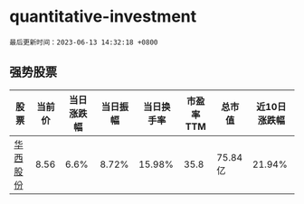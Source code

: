# quantitative-investment

`最后更新时间：2023-06-13 14:32:18 +0800`

## 强势股票

|股票|当前价|当日涨跌幅|当日振幅|当日换手率|市盈率TTM|总市值|近10日涨跌幅|
|----|----|----|----|----|----|----|----|
|[华西股份](https://xueqiu.com/S/SZ000936)|8.56|6.6%|8.72%|15.98%|35.8|75.84亿|21.94%|
